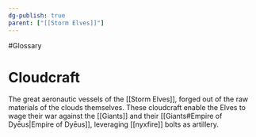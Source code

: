 ```yaml
---
dg-publish: true
parent: ["[[Storm Elves]]"]
---
```

#Glossary 
# Cloudcraft

The great aeronautic vessels of the [[Storm Elves]], forged out of the raw materials of the clouds themselves. These cloudcraft enable the Elves to wage their war against the [[Giants]] and their [[Giants#Empire of Dyēus|Empire of Dyēus]], leveraging [[nyxfire]] bolts as artillery.